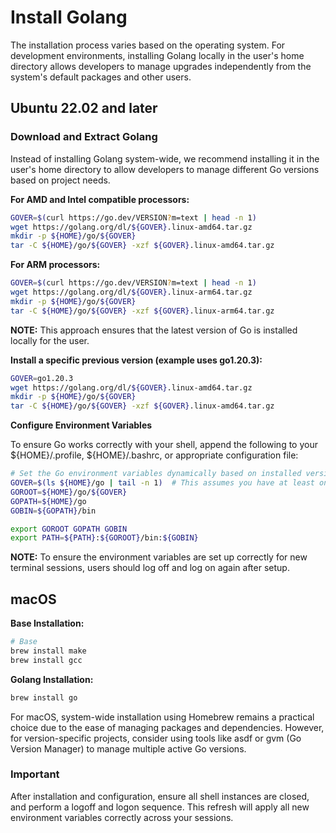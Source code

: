 # Install Golang

The installation process varies based on the operating system. For development environments, installing Golang locally in the user's home directory allows developers to manage upgrades independently from the system's default packages and other users.

## Ubuntu 22.02 and later

### Download and Extract Golang

Instead of installing Golang system-wide, we recommend installing it in the user's home directory to allow developers to manage different Go versions based on project needs.


**For AMD and Intel compatible processors:**

```bash
GOVER=$(curl https://go.dev/VERSION?m=text | head -n 1)
wget https://golang.org/dl/${GOVER}.linux-amd64.tar.gz
mkdir -p ${HOME}/go/${GOVER}
tar -C ${HOME}/go/${GOVER} -xzf ${GOVER}.linux-amd64.tar.gz
```

**For ARM processors:**

```bash
GOVER=$(curl https://go.dev/VERSION?m=text | head -n 1)
wget https://golang.org/dl/${GOVER}.linux-arm64.tar.gz
mkdir -p ${HOME}/go/${GOVER}
tar -C ${HOME}/go/${GOVER} -xzf ${GOVER}.linux-arm64.tar.gz
```

**NOTE:** This approach ensures that the latest version of Go is installed locally for the user.

**Install a specific previous version (example uses go1.20.3):**
```bash
GOVER=go1.20.3
wget https://golang.org/dl/${GOVER}.linux-amd64.tar.gz
mkdir -p ${HOME}/go/${GOVER}
tar -C ${HOME}/go/${GOVER} -xzf ${GOVER}.linux-amd64.tar.gz
```

**Configure Environment Variables**

To ensure Go works correctly with your shell, append the following to your ${HOME}/.profile, ${HOME}/.bashrc, or appropriate configuration file:

```bash
# Set the Go environment variables dynamically based on installed version
GOVER=$(ls ${HOME}/go | tail -n 1)  # This assumes you have at least one version installed
GOROOT=${HOME}/go/${GOVER}
GOPATH=${HOME}/go
GOBIN=${GOPATH}/bin

export GOROOT GOPATH GOBIN
export PATH=${PATH}:${GOROOT}/bin:${GOBIN}
```

**NOTE:** To ensure the environment variables are set up correctly for new terminal sessions, users should log off and log on again after setup.


## macOS

**Base Installation:**

```bash
# Base
brew install make
brew install gcc
```

**Golang Installation:**

```bash
brew install go
```

For macOS, system-wide installation using Homebrew remains a practical choice due to the ease of managing packages and dependencies. However, for version-specific projects, consider using tools like asdf or gvm (Go Version Manager) to manage multiple active Go versions.


### Important

After installation and configuration, ensure all shell instances are closed, and perform a logoff and logon sequence. This refresh will apply all new environment variables correctly across your sessions.
